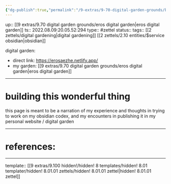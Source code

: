 ```yaml
---
{"dg-publish":true,"permalink":"/9-extras/9-70-digital-garden-grounds/building-this-wonderful-thing/","dgHomeLink":true,"dgPassFrontmatter":false}
---
```


up:: [[9 extras/9.70 digital garden grounds/eros digital garden|eros digital garden]]
ts:: 2022.08.09:20.05.52:294
type:: #zettel
status:: 
tags:: [[2 zettels/digital gardening|digital gardening]] [[2 zettels/2.10 entities/$service obsidian|obsidian]] 

digital garden:
- direct link: https://erosaezhe.netlify.app/
- my garden: [[9 extras/9.70 digital garden grounds/eros digital garden|eros digital garden]]

____
# building this wonderful thing

this page is meant to be a narration of my experience and thoughts in trying to work on my obsidian codex, and my encounters in publishing it in my personal website / digital garden





____
# references:



____
template:: [[9 extras/9.100 hidden!/hidden! 8 templates/hidden! 8.01 templater/hidden! 8.01.01 zettels/hidden! 8.01.01 zettel|hidden! 8.01.01 zettel]]
